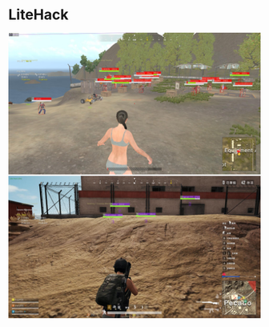 # LiteHack

![Screenshot](https://github.com/C0HERENCE/LiteHack/blob/LiteHack_V3/screen1.jpg "Screenshot")
![Screenshot](https://github.com/C0HERENCE/LiteHack/blob/LiteHack_V3/screen2.jpg "Screenshot")
